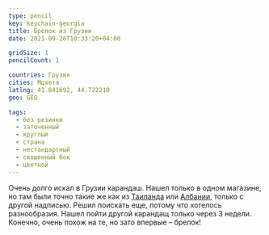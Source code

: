 ```yaml
---
type: pencil
key: keychain-georgia
title: Брелок из Грузии
date: 2021-09-26T10:33:20+04:00

gridSize: 1
pencilCount: 1

countries: Грузия
cities: Мцхета
latlng: 41.841692, 44.722210
geo: GEO

tags:
  - без резинки
  - заточенный
  - круглый
  - страна
  - нестандартный
  - скошенный бок
  - цветной
---
```


Очень долго искал в Грузии карандаш. Нашел только в одном магазине, но там были точно такие же как из [Таиланда](?display=thaifive) или [Албании](?display=albania), только с другой надписью. Решил поискать еще, потому что хотелось разнообразия. Нашел пойти другой карандащ только через 3 недели. Конечно, очень похож на те, но зато впервые – брелок!

